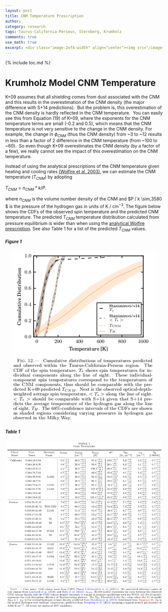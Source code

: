 ```yaml
---
layout: post
title: CNM Temperature Prescription 
author:
category: research
tags: Taurus-California-Perseus, Sternberg, Krumholz 
comments: true
use_math: true
excerpt: <div class="image-2of4-width" align="center"><img src="/images/2016-02-15/temperature_cdfs_nocap.png"/></div> 
---
```


{% include toc.md %}

# Krumholz Model CNM Temperature

K+09 assumes that all shielding comes from dust associated with the CNM and this
results in the overestimation of the CNM density (the major difference with S+14
predictions).  But the problem is, this overestimation of the CNM density is
hardly reflected in the CNM temperature.  You can easily see this from Equation
(19) of K+09, where the exponents for the CNM temperature terms are small (-0.2
and 0.5), which means that the CNM temperature is not very sensitive to the
change in the CNM density.  For example, the change in $\phi_{CNM}$ (thus the
CNM density) from ~3 to ~12 results in less than a factor of 2 difference in the
CNM temperature (from ~100 to ~60).  So even though K+09 overestimates the CNM
density (by a factor of a few), we really cannot see the impact of this
overestimation on the CNM temperature.

Instead of using the analytical prescriptions of the CNM temperature given
heating and cooling rates [(Wolfire et al.
2003)](http://adsabs.harvard.edu/abs/2003ApJ...587..278W), we can estimate the
CNM temperature $(T_{CNM})$ by adopting 

$\begin{equation}
T_{CNM} = n_{CNM} * k / P.
\end{equation}$

where $n_{CNM}$ is the volume number density of the CNM and $P / k \sim\,3580 $
is the pressure of the hydrogen gas in units of K / cm$^{-3}$. The figure below
shows the CDFs of the observed spin temperature and the predicted CNM
temperature. The predicted $T_{CNM}$ temperature distribution calculated from
pressure equilibrium is wider than when using the [analytical Wolfire
prescription](/research/2015/11/04/varying-phi-g-in-mc/#figure-1). See also
Table 1 for a list of the predicted $T_{CNM}$ values.

##### Figure 1

<div class="image-3of4-width" align="center">
  <img src="/images/2016-02-15/temperature_cdfs.png"/>
</div>

##### Table 1

<div class="image-4of4-width" align="center">
  <img src="/images/2016-02-15/model_params.png"/>
</div>







